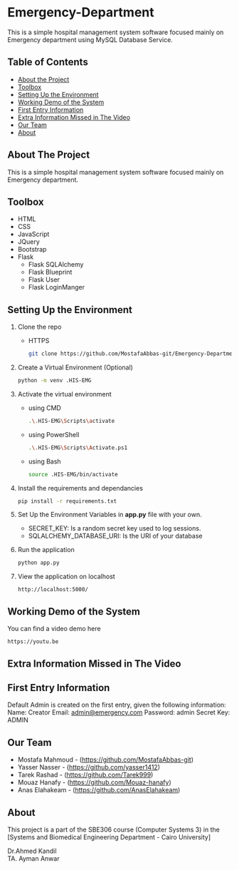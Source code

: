 # Emergency-Department
 This is a simple hospital management system software focused mainly on Emergency department using MySQL Database Service.


## Table of Contents

* [About the Project](#about-the-project)
* [Toolbox](#toolbox)
* [Setting Up the Environment](#setting-up-the-environment)
* [Working Demo of the System](#working-demo-of-the-system)
* [First Entry Information](#first-entry-information)
* [Extra Information Missed in The Video](#extra-information-missed-in-the-video)
* [Our Team](#our-team)
* [About](#about)

## About The Project
This is a simple hospital management system software focused mainly on Emergency department.

## Toolbox

- HTML
- CSS
- JavaScript
- JQuery
- Bootstrap
- Flask
    * Flask SQLAlchemy
    * Flask Blueprint
    * Flask User
    * Flask LoginManger

## Setting Up the Environment
1. Clone the repo
    - HTTPS
        ```sh
        git clone https://github.com/MostafaAbbas-git/Emergency-Department.git
        ```

1. Create a Virtual Environment (Optional)
    ```sh
    python -m venv .HIS-EMG
    ```
2. Activate the virtual environment 
    - using CMD
        ```sh
        .\.HIS-EMG\Scripts\activate
        ```
    - using PowerShell
        ```sh
        .\.HIS-EMG\Scripts\Activate.ps1
        ```
    - using Bash
        ```sh
        source .HIS-EMG/bin/activate
        ```

3. Install the requirements and dependancies
    ```sh
    pip install -r requirements.txt
    ```
4. Set Up the Environment Variables in **app.py** file with your own.
    * SECRET_KEY: Is a random secret key used to log sessions.
    * SQLALCHEMY_DATABASE_URI: Is the URI of your database
    


5. Run the application
    ```sh
    python app.py
    ```

6. View the application on localhost
    ```
    http://localhost:5000/
    ```
## Working Demo of the System

You can find a video demo here

```
https://youtu.be
```
## Extra Information Missed in The Video


## First Entry Information 

Default Admin is created on the first entry, given the following information:
    Name: Creator
    Email: admin@emergency.com
    Password: admin
    Secret Key: ADMIN


## Our Team

* Mostafa Mahmoud - (https://github.com/MostafaAbbas-git)
* Yasser Nasser - (https://github.com/yasser1412)
* Tarek Rashad - (https://github.com/Tarek999)
* Mouaz Hanafy - (https://github.com/Mouaz-hanafy)
* Anas Elahakeam - (https://github.com/AnasElahakeam)



## About
This project is a part of the SBE306 course (Computer Systems 3) in the [Systems and Biomedical Engineering Department - Cairo University]

Dr.Ahmed Kandil\
TA. Ayman Anwar


